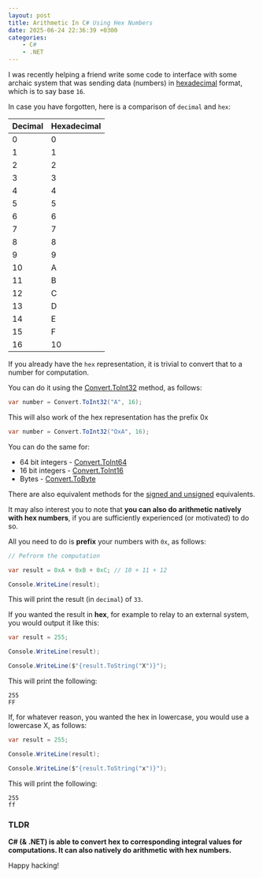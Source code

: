 ```yaml
---
layout: post
title: Arithmetic In C# Using Hex Numbers
date: 2025-06-24 22:36:39 +0300
categories:
    - C#
    - .NET
---
```


I was recently helping a friend write some code to interface with some archaic system that was sending data (numbers) in [hexadecimal](https://en.wikipedia.org/wiki/Hexadecimal) format, which is to say base `16`.

In case you have forgotten, here is a comparison of `decimal` and `hex`:

| Decimal | Hexadecimal |
| ------- | ----------- |
| 0       | 0           |
| 1       | 1           |
| 2       | 2           |
| 3       | 3           |
| 4       | 4           |
| 5       | 5           |
| 6       | 6           |
| 7       | 7           |
| 8       | 8           |
| 9       | 9           |
| 10      | A           |
| 11      | B           |
| 12      | C           |
| 13      | D           |
| 14      | E           |
| 15      | F           |
| 16      | 10          |

If you already have the `hex` representation, it is trivial to convert that to a number for computation.

You can do it using the [Convert.ToInt32](https://learn.microsoft.com/en-us/dotnet/api/system.convert.toint32?view=net-9.0) method, as follows:

```c#
var number = Convert.ToInt32("A", 16);
```

This will also work of the hex representation has the prefix 0x

```c#
var number = Convert.ToInt32("OxA", 16);
```

You can do the same for:

- 64 bit integers - [Convert.ToInt64](https://learn.microsoft.com/en-us/dotnet/api/system.convert.toint64?view=net-9.0)
- 16 bit integers - [Convert.ToInt16](https://learn.microsoft.com/en-us/dotnet/api/system.convert.toint16?view=net-9.0)
- Bytes - [Convert.ToByte](https://learn.microsoft.com/en-us/dotnet/api/system.convert.tobyte?view=net-9.0)

There are also equivalent methods for the [signed and unsigned](https://learn.microsoft.com/en-us/dotnet/csharp/language-reference/builtin-types/integral-numeric-types) equivalents.

It may also interest you to note that **you can also do arithmetic natively with hex numbers**, if you are sufficiently experienced (or motivated) to do so.

All you need to do is **prefix** your numbers with `0x`, as follows:

```c#
// Pefrorm the computation

var result = 0xA + 0xB + 0xC; // 10 + 11 + 12

Console.WriteLine(result);
```

This will print the result (in `decimal`) of `33`.

If you wanted the result in **hex**, for example to relay to an external system, you would output it like this:

```c#
var result = 255;

Console.WriteLine(result);

Console.WriteLine($"{result.ToString("X")}");
```

This will print the following:

```plantext
255
FF
```

If, for whatever reason, you wanted the hex in lowercase, you would use a lowercase X, as follows:

```c#
var result = 255;

Console.WriteLine(result);

Console.WriteLine($"{result.ToString("x")}");
```

This will print the following:

```plaintext
255
ff
```

### TLDR

**C# (& .NET) is able to convert hex to corresponding integral values for computations. It can also natively do arithmetic with hex numbers.** 

Happy hacking!
